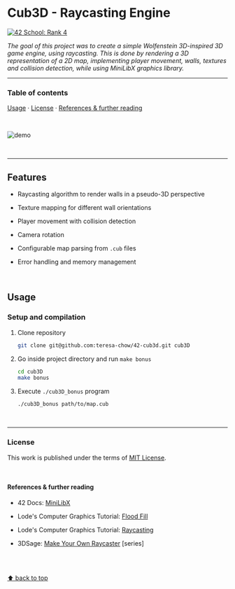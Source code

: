 # Cub3D - Raycasting Engine
[![42 School: Rank 4](https://img.shields.io/badge/42%20School-Rank%204-%2315bbbb)](https://www.42network.org/)

_The goal of this project was to create a simple Wolfenstein 3D-inspired 3D game engine, using raycasting. This is done by rendering a 3D representation of a 2D map, implementing player movement, walls, textures and collision detection, while using MiniLibX graphics library._

___


### Table of contents
[Usage](#usage) · [License](#license) · [References & further reading](#references--further-reading)

</br>

![demo](assets/cub3D.gif)

</br>

___

## Features

- Raycasting algorithm to render walls in a pseudo-3D perspective

- Texture mapping for different wall orientations

- Player movement with collision detection

- Camera rotation

- Configurable map parsing from `.cub` files

- Error handling and memory management

</br>

## Usage
### Setup and compilation

1. Clone repository
    ```bash
    git clone git@github.com:teresa-chow/42-cub3d.git cub3D
    ```

2. Go inside project directory and run `make bonus`
    ```bash
    cd cub3D
    make bonus
    ```

3. Execute `./cub3D_bonus` program
    ```bash
    ./cub3D_bonus path/to/map.cub
    ```

</br>

___

### License
This work is published under the terms of [MIT License](./LICENSE).

</br>

#### References & further reading

- 42 Docs: [MiniLibX](https://harm-smits.github.io/42docs/libs/minilibx.html)

- Lode's Computer Graphics Tutorial: [Flood Fill](https://lodev.org/cgtutor/floodfill.html)

- Lode's Computer Graphics Tutorial: [Raycasting](https://lodev.org/cgtutor/raycasting.html)

- 3DSage: [Make Your Own Raycaster](https://www.youtube.com/watch?v=gYRrGTC7GtA) [series]

</br></br>

[⬆ back to top](#cub3d---raycasting-engine)
